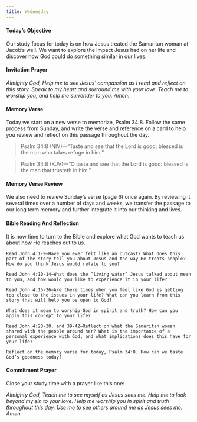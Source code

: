 ```yaml
---
title: Wednesday
---
```


#### Today’s Objective

Our study focus for today is on how Jesus treated the Samaritan woman at Jacob’s well. We want to explore the impact Jesus had on her life and discover how God could do something similar in our lives.

#### Invitation Prayer

_Almighty God, Help me to see Jesus’ compassion as I read and reflect on this story. Speak to my heart and surround me with your love. Teach me to worship you, and help me surrender to you. Amen._

#### Memory Verse

Today we start on a new verse to memorize, Psalm 34:8. Follow the same process from Sunday, and write the verse and reference on a card to help you review and reflect on this passage throughout the day.

> Psalm 34:8 (NIV)—“Taste and see that the Lord is good; blessed is the man who takes refuge in him.”

> Psalm 34:8 (KJV)—“O taste and see that the Lord is good: blessed is the man that trusteth in him.”

#### Memory Verse Review

We also need to review Sunday’s verse (page 6) once again. By reviewing it several times over a number of days and weeks, we transfer the passage to our long term memory and further integrate it into our thinking and lives.

#### Bible Reading And Reflection

It is now time to turn to the Bible and explore what God wants to teach us about how He reaches out to us.

`Read John 4:1-9—Have you ever felt like an outcast? What does this part of the story tell you about Jesus and the way He treats people? How do you think Jesus would relate to you?`

`Read John 4:10-14—What does the “living water” Jesus talked about mean to you, and how would you like to experience it in your life?`

`Read John 4:15-26—Are there times when you feel like God is getting too close to the issues in your life? What can you learn from this story that will help you be open to God?`

`What does it mean to worship God in spirit and truth? How can you apply this concept to your life?`

`Read John 4:28-30, and 39-42—Reflect on what the Samaritan woman shared with the people around her? What is the importance of a personal experience with God, and what implications does this have for your life?`

`Reflect on the memory verse for today, Psalm 34:8. How can we taste God’s goodness today?`

#### Commitment Prayer

Close your study time with a prayer like this one:

_Almighty God, Teach me to see myself as Jesus sees me. Help me to look beyond my sin to your love. Help me worship you in spirit and truth throughout this day. Use me to see others around me as Jesus sees me. Amen._